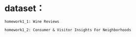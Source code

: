 # dataset：
    homework1_1: Wine Reviews
    
    homework1_2: Consumer & Visitor Insights For Neighborhoods
